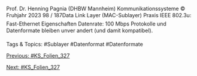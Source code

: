 Prof. Dr. Henning Pagnia (DHBW Mannheim) Kommunikationssysteme © Fruhjahr 2023 98 / 187Data Link Layer (MAC-Sublayer) Praxis
IEEE 802.3u: Fast-Ethernet
Eigenschaften
Datenrate: 100 Mbps
Protokolle und Datenformate bleiben unver andert (und damit kompatibel).

   Tags & Topics:
   #Sublayer
   #Datenformat
   #Datenformate

[Previous: #KS_Folien_327](KS_Folien_327.md)

[Next: #KS_Folien_327](KS_Folien_327.md)